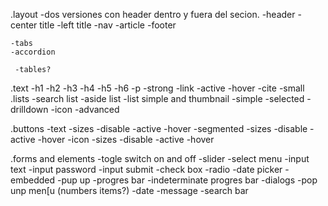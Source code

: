 .layout
	-dos versiones con header dentro y fuera del secion.
	-header	
		-center title
		-left title
	-nav
	-article
	-footer

	-tabs
	-accordion

	 -tables?

.text
	-h1
	-h2
	-h3
	-h4
	-h5
	-h6
	-p
	-strong
	-link
		-active
		-hover
	-cite
	-small
.lists
	-search list
	-aside list
	-list simple and thumbnail
		-simple
		-selected
		-drilldown
		-icon
		-advanced

.buttons
	-text
		-sizes
		-disable
		-active
		-hover
	-segmented
		-sizes
		-disable
		-active
		-hover
	-icon
		-sizes
		-disable
		-active
		-hover	

.forms and elements
	-togle switch on and off
	-slider
	-select menu
	-input text
	-input password
	-input submit
	-check box
	-radio
	-date picker
		-embedded
		-pup up
	-progres bar
	-indeterminate progres bar
	-dialogs
		-pop unp men[u (numbers items?)
		-date
		-message
	-search bar   	

























